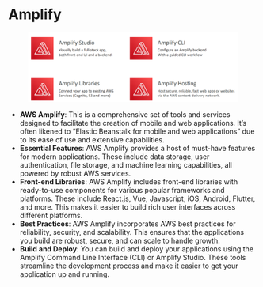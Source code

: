 # Amplify

<figure><img src="../../.gitbook/assets/image (2).png" alt=""><figcaption></figcaption></figure>

* **AWS Amplify**: This is a comprehensive set of tools and services designed to facilitate the creation of mobile and web applications. It’s often likened to “Elastic Beanstalk for mobile and web applications” due to its ease of use and extensive capabilities.
* **Essential Features**: AWS Amplify provides a host of must-have features for modern applications. These include data storage, user authentication, file storage, and machine learning capabilities, all powered by robust AWS services.
* **Front-end Libraries**: AWS Amplify includes front-end libraries with ready-to-use components for various popular frameworks and platforms. These include React.js, Vue, Javascript, iOS, Android, Flutter, and more. This makes it easier to build rich user interfaces across different platforms.
* **Best Practices**: AWS Amplify incorporates AWS best practices for reliability, security, and scalability. This ensures that the applications you build are robust, secure, and can scale to handle growth.
* **Build and Deploy**: You can build and deploy your applications using the Amplify Command Line Interface (CLI) or Amplify Studio. These tools streamline the development process and make it easier to get your application up and running.
